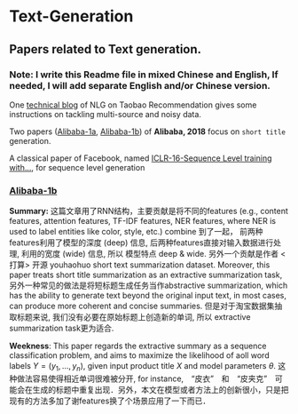 # Text-Generation

## Papers related to Text generation. 

### Note: I write this Readme file in mixed Chinese and English, If needed, I will add separate English and/or Chinese version. 

One [technical blog](https://zhuanlan.zhihu.com/p/33956907) of NLG on Taobao Recommendation gives some instructions on tackling multi-source and noisy data.  

Two papers ([Alibaba-1a](https://github.com/jianguoz/Text-Generation/blob/master/Alibaba-18-A%20Multi-task%20Learning%20Approach%20for%20Improving%20Product%20Title%20Compression%20with%20User%20Search%20Log%20Data.pdf), [Alibaba-1b](https://github.com/jianguoz/Text-Generation/blob/master/Alibaba-18-Automatic%20Generation%20of%20Chinese%20Short%20Product%20Titles%20for%20Mobile%20Display.pdf)) of **Alibaba, 2018** focus on `short title` generation.

A classical paper of Facebook, named [ICLR-16-Sequence Level training with...](https://github.com/jianguoz/Text-Generation/blob/master/ICLR-16-Sequence%20Level%20training%20with%20Recurrent%20Neural%20Networks.pdf), for sequence level generation


### [Alibaba-1b](https://github.com/jianguoz/Text-Generation/blob/master/Alibaba-18-Automatic%20Generation%20of%20Chinese%20Short%20Product%20Titles%20for%20Mobile%20Display.pdf)

**Summary:** 这篇文章用了RNN结构，主要贡献是将不同的features (e.g., content features, attention features, TF-IDF features, NER features, where NER is used to label entities like color, style, etc.) combine 到了一起， 前两种features利用了模型的深度 (deep) 信息, 后两种features直接对输入数据进行处理, 利用的宽度 (wide) 信息, 所以 模型特点 deep & wide. 另外一个贡献是作者 <打算> 开源 youhaohuo short text summarization dataset. Moreover, this paper treats short title summarization as an extractive summarization task, 另外一种常见的做法是将短标题生成任务当作abstractive summarization, which has the ability to generate text beyond the original input text, in most cases, can produce more coherent and concise summaries. 但是对于淘宝数据集抽取标题来说, 我们没有必要在原始标题上创造新的单词, 所以 extractive summarization task更为适合. 

**Weekness**: This paper regards the extractive summary as a sequence classification problem, and aims to maximize the likelihood of aoll word labels $Y=(y_1,...,y_n)$, given input product title $X$ and model parameters $\theta$. 这种做法容易使得相近单词很难被分开, for instance,　“皮衣”　和　“皮夹克”　可能会在生成的标题中重复出现．另外，本文在模型或者方法上的创新很小，只是把现有的方法多加了谢features换了个场景应用了一下而已． 

